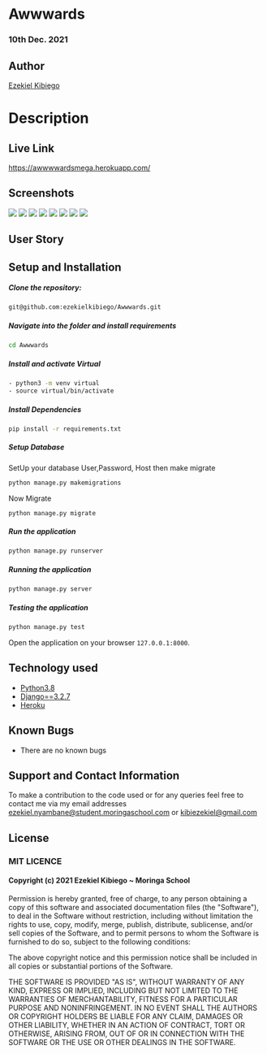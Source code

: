 # Awwwards

### 10th Dec. 2021

## Author  
  
[Ezekiel Kibiego](https://github.com/ezekielkibiego)  
  
# Description  


##  Live Link  
 
https://awwwwardsmega.herokuapp.com/  
## Screenshots 

<img src="static/images/home.png">
<img src="static/images/login.png">
<img src="static/images/home2.png">
<img src="static/images/nav.png">
<img src="static/images/search.png">
<img src="static/images/profile.png">
<img src="static/images/edit.png">
<img src="static/images/rate.png">

 
## User Story  
  


  
## Setup and Installation  
  
##### Clone the repository:  
 ```bash 
 git@github.com:ezekielkibiego/Awwwards.git
```
##### Navigate into the folder and install requirements  
 ```bash 
cd Awwwards 
```
##### Install and activate Virtual  
 ```bash 
- python3 -m venv virtual 
- source virtual/bin/activate  
```  
##### Install Dependencies  
 ```bash 
 pip install -r requirements.txt 
```  
 ##### Setup Database  
  SetUp your database User,Password, Host then make migrate  
 ```bash 
python manage.py makemigrations
 ``` 
 Now Migrate  
 ```bash 
 python manage.py migrate 
```
##### Run the application  
 ```bash 
 python manage.py runserver 
``` 
##### Running the application  
 ```bash 
 python manage.py server 
```
##### Testing the application  
 ```bash 
 python manage.py test 
```
Open the application on your browser `127.0.0.1:8000`.  
  
  
## Technology used  
  
* [Python3.8](https://www.python.org/)  
* [Django==3.2.7](https://docs.djangoproject.com/en/2.2/)  
* [Heroku](https://heroku.com)  
  
  
## Known Bugs  
* There are no known bugs  
  
## Support and Contact Information 

To make a contribution to the code used or for any queries feel free to contact me via my email addresses ezekiel.nyambane@student.moringaschool.com or kibiezekiel@gmail.com

## License

### MIT LICENCE

#### Copyright (c) 2021 **Ezekiel Kibiego** ~ Moringa School

Permission is hereby granted, free of charge, to any person obtaining a copy of this software and associated documentation files (the "Software"), to deal in the Software without restriction, including without limitation the rights to use, copy, modify, merge, publish, distribute, sublicense, and/or sell copies of the Software, and to permit persons to whom the Software is furnished to do so, subject to the following conditions:

The above copyright notice and this permission notice shall be included in all copies or substantial portions of the Software.

THE SOFTWARE IS PROVIDED "AS IS", WITHOUT WARRANTY OF ANY KIND, EXPRESS OR IMPLIED, INCLUDING BUT NOT LIMITED TO THE WARRANTIES OF MERCHANTABILITY, FITNESS FOR A PARTICULAR PURPOSE AND NONINFRINGEMENT. IN NO EVENT SHALL THE AUTHORS OR COPYRIGHT HOLDERS BE LIABLE FOR ANY CLAIM, DAMAGES OR OTHER LIABILITY, WHETHER IN AN ACTION OF CONTRACT, TORT OR 
OTHERWISE, ARISING FROM, OUT OF OR IN CONNECTION WITH THE SOFTWARE OR THE USE OR OTHER DEALINGS IN THE SOFTWARE.